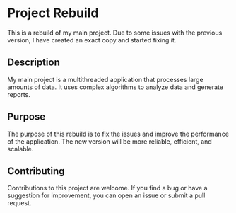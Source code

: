 # Project Rebuild

This is a rebuild of my main project. Due to some issues with the previous version, I have created an exact copy and started fixing it.

## Description

My main project is a multithreaded application that processes large amounts of data. It uses complex algorithms to analyze data and generate reports.

## Purpose

The purpose of this rebuild is to fix the issues and improve the performance of the application. The new version will be more reliable, efficient, and scalable.

## Contributing

Contributions to this project are welcome. If you find a bug or have a suggestion for improvement, you can open an issue or submit a pull request.

